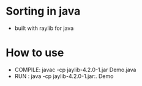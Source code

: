 # Sorting in java
- built with raylib for java

# How to use
- COMPILE: javac -cp jaylib-4.2.0-1.jar Demo.java
- RUN : java -cp jaylib-4.2.0-1.jar:. Demo

